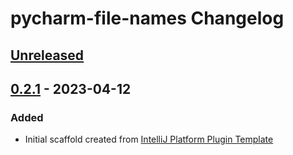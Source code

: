 <!-- Keep a Changelog guide -> https://keepachangelog.com -->

# pycharm-file-names Changelog

## [Unreleased]

## [0.2.1] - 2023-04-12

### Added
- Initial scaffold created from [IntelliJ Platform Plugin Template](https://github.com/JetBrains/intellij-platform-plugin-template)

[Unreleased]: https://github.com/intenics/pycharm-file-names/compare/v0.2.1...HEAD
[0.2.1]: https://github.com/intenics/pycharm-file-names/commits/v0.2.1
